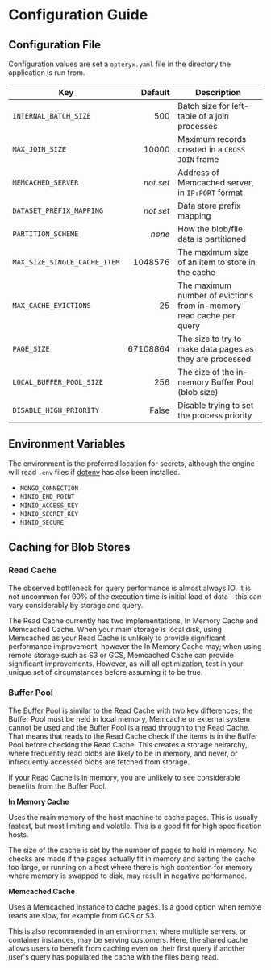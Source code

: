 # Configuration Guide

## Configuration File

Configuration values are set a `opteryx.yaml` file in the directory the application is run from.

 Key                        | Default     | Description
--------------------------- | ----------: | -----------
`INTERNAL_BATCH_SIZE`       | 500         | Batch size for left-table of a join processes
`MAX_JOIN_SIZE`             | 10000       | Maximum records created in a `CROSS JOIN` frame
`MEMCACHED_SERVER`          | _not set_   | Address of Memcached server, in `IP:PORT` format
`DATASET_PREFIX_MAPPING`    | _not set_   | Data store prefix mapping
`PARTITION_SCHEME`          | _none_      | How the blob/file data is partitioned
`MAX_SIZE_SINGLE_CACHE_ITEM` | 1048576    | The maximum size of an item to store in the cache
`MAX_CACHE_EVICTIONS`       | 25          | The maximum number of evictions from in-memory read cache per query
`PAGE_SIZE`                 | 67108864    | The size to try to make data pages as they are processed
`LOCAL_BUFFER_POOL_SIZE`    | 256          | The size of the in-memory Buffer Pool (blob size)
`DISABLE_HIGH_PRIORITY`     | False       | Disable trying to set the process priority

## Environment Variables

The environment is the preferred location for secrets, although the engine will read `.env` files if [dotenv](https://pypi.org/project/python-dotenv/) has also been installed.

- `MONGO_CONNECTION`
- `MINIO_END_POINT`
- `MINIO_ACCESS_KEY`
- `MINIO_SECRET_KEY`
- `MINIO_SECURE`

## Caching for Blob Stores

### Read Cache

The observed bottleneck for query performance is almost always IO. It is not uncommon for 90% of the execution time is initial load of data - this can vary considerably by storage and query.

The Read Cache currently has two implementations, In Memory Cache and Memcached Cache. When your main storage is local disk, using Memcached as your Read Cache is unlikely to provide significant performance improvement, however  the In Memory Cache may; when using remote storage such as S3 or GCS, Memcached Cache can provide significant improvements. However, as will all optimization, test in your unique set of circumstances before assuming it to be true.

### Buffer Pool

The [Buffer Pool](https://www.ibm.com/docs/en/db2/11.5?topic=databases-buffer-pools) is similar to the Read Cache with two key differences; the Buffer Pool must be held in local memory, Memcache or external system cannot be used and the Buffer Pool is a read through to the Read Cache. That means that reads to the Read Cache check if the items is in the Buffer Pool before checking the Read Cache. This creates a storage heirarchy, where frequently read blobs are likely to be in memory, and never, or infrequently accessed blobs are fetched from storage.

If your Read Cache is in memory, you are unlikely to see considerable benefits from the Buffer Pool.

**In Memory Cache**

Uses the main memory of the host machine to cache pages. This is usually fastest, but most limiting and volatile. This is a good fit for high specification hosts.

The size of the cache is set by the number of pages to hold in memory. No checks are made if the pages actually fit in memory and setting the cache too large, or running on a host where there is high contention for memory where memory is swapped to disk, may result in negative performance.

**Memcached Cache**

Uses a Memcached instance to cache pages. Is a good option when remote reads are slow, for example from GCS or S3.

This is also recommended in an environment where multiple servers, or container instances, may be serving customers. Here, the shared cache allows users to benefit from caching even on their first query if another user's query has populated the cache with the files being read.
